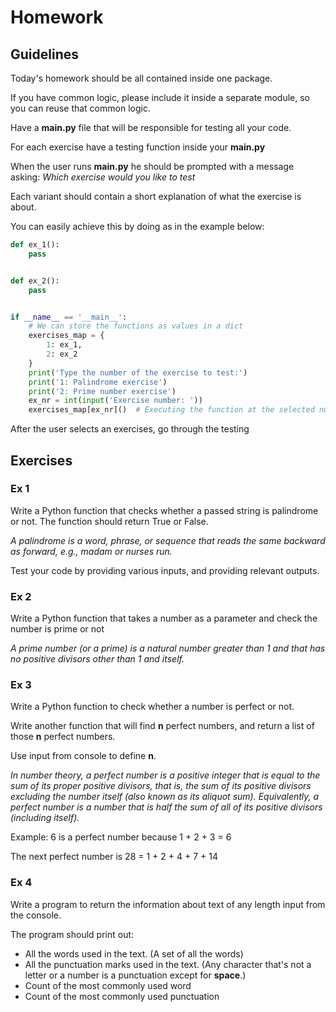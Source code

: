 # Homework

## Guidelines

Today's homework should be all contained inside one package.

If you have common logic, please include it inside a separate module, so you can reuse that common logic.

Have a **main.py** file that will be responsible for testing all your code.

For each exercise have a testing function inside your **main.py**

When the user runs **main.py** he should be prompted with a message asking: _Which exercise would you like to test_

Each variant should contain a short explanation of what the exercise is about.

You can easily achieve this by doing as in the example below:

```python
def ex_1():
    pass


def ex_2():
    pass


if __name__ == '__main__':
    # We can store the functions as values in a dict
    exercises_map = {
        1: ex_1,
        2: ex_2
    }
    print('Type the number of the exercise to test:')
    print('1: Palindrome exercise')
    print('2: Prime number exercise')
    ex_nr = int(input('Exercise number: '))
    exercises_map[ex_nr]()  # Executing the function at the selected number
```

After the user selects an exercises, go through the testing

## Exercises

### Ex 1

Write a Python function that checks whether a passed string is palindrome or not. The function should return True or
False.

_A palindrome is a word, phrase, or sequence that reads the same backward as forward, e.g., madam or nurses run._

Test your code by providing various inputs, and providing relevant outputs.

### Ex 2

Write a Python function that takes a number as a parameter and check the number is prime or not

_A prime number (or a prime) is a natural number greater than 1 and that has no positive divisors other than 1 and
itself._

### Ex 3

Write a Python function to check whether a number is perfect or not.

Write another function that will find **n** perfect numbers, and return a list of those **n** perfect numbers.

Use input from console to define **n**.

_In number theory, a perfect number is a positive integer that is equal to the sum of its proper positive divisors, that
is, the sum of its positive divisors excluding the number itself (also known as its aliquot sum). Equivalently, a
perfect number is a number that is half the sum of all of its positive divisors (including itself)._

Example:
6 is a perfect number because 1 + 2 + 3 = 6

The next perfect number is 28 = 1 + 2 + 4 + 7 + 14

### Ex 4

Write a program to return the information about text of any length input from the console.

The program should print out:

* All the words used in the text. (A set of all the words)
* All the punctuation marks used in the text. (Any character that's not a letter or a number is a punctuation except for **space**.)
* Count of the most commonly used word
* Count of the most commonly used punctuation


